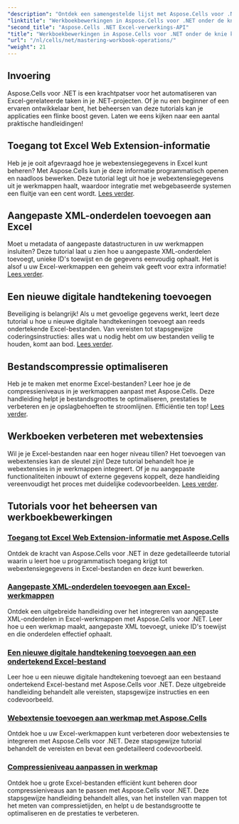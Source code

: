 ```yaml
---
"description": "Ontdek een samengestelde lijst met Aspose.Cells voor .NET-zelfstudies, waaronder handleidingen over het openen van webextensiegegevens, het toevoegen van digitale handtekeningen en het aanpassen van compressieniveaus."
"linktitle": "Werkboekbewerkingen in Aspose.Cells voor .NET onder de knie krijgen"
"second_title": "Aspose.Cells .NET Excel-verwerkings-API"
"title": "Werkboekbewerkingen in Aspose.Cells voor .NET onder de knie krijgen"
"url": "/nl/cells/net/mastering-workbook-operations/"
"weight": 21
---
```


## Invoering

Aspose.Cells voor .NET is een krachtpatser voor het automatiseren van Excel-gerelateerde taken in je .NET-projecten. Of je nu een beginner of een ervaren ontwikkelaar bent, het beheersen van deze tutorials kan je applicaties een flinke boost geven. Laten we eens kijken naar een aantal praktische handleidingen!  

## Toegang tot Excel Web Extension-informatie  

Heb je je ooit afgevraagd hoe je webextensiegegevens in Excel kunt beheren? Met Aspose.Cells kun je deze informatie programmatisch openen en naadloos bewerken. Deze tutorial legt uit hoe je webextensiegegevens uit je werkmappen haalt, waardoor integratie met webgebaseerde systemen een fluitje van een cent wordt. [Lees verder](./accessing-excel-web-extension-information/).  

## Aangepaste XML-onderdelen toevoegen aan Excel  

Moet u metadata of aangepaste datastructuren in uw werkmappen insluiten? Deze tutorial laat u zien hoe u aangepaste XML-onderdelen toevoegt, unieke ID's toewijst en de gegevens eenvoudig ophaalt. Het is alsof u uw Excel-werkmappen een geheim vak geeft voor extra informatie! [Lees verder](./add-custom-xml-parts/).  

## Een nieuwe digitale handtekening toevoegen  

Beveiliging is belangrijk! Als u met gevoelige gegevens werkt, leert deze tutorial u hoe u nieuwe digitale handtekeningen toevoegt aan reeds ondertekende Excel-bestanden. Van vereisten tot stapsgewijze coderingsinstructies: alles wat u nodig hebt om uw bestanden veilig te houden, komt aan bod. [Lees verder](./adding-new-digital-signature-to-signed-excel-file/).  

## Bestandscompressie optimaliseren  

Heb je te maken met enorme Excel-bestanden? Leer hoe je de compressieniveaus in je werkmappen aanpast met Aspose.Cells. Deze handleiding helpt je bestandsgroottes te optimaliseren, prestaties te verbeteren en je opslagbehoeften te stroomlijnen. Efficiëntie ten top! [Lees verder](./adjusting-compression-level/). 
 
## Werkboeken verbeteren met webextensies  

Wil je je Excel-bestanden naar een hoger niveau tillen? Het toevoegen van webextensies kan de sleutel zijn! Deze tutorial behandelt hoe je webextensies in je werkmappen integreert. Of je nu aangepaste functionaliteiten inbouwt of externe gegevens koppelt, deze handleiding vereenvoudigt het proces met duidelijke codevoorbeelden. [Lees verder](./adding-web-extension/).  

## Tutorials voor het beheersen van werkboekbewerkingen
### [Toegang tot Excel Web Extension-informatie met Aspose.Cells](./accessing-excel-web-extension-information/)
Ontdek de kracht van Aspose.Cells voor .NET in deze gedetailleerde tutorial waarin u leert hoe u programmatisch toegang krijgt tot webextensiegegevens in Excel-bestanden en deze kunt bewerken.
### [Aangepaste XML-onderdelen toevoegen aan Excel-werkmappen](./add-custom-xml-parts/)
Ontdek een uitgebreide handleiding over het integreren van aangepaste XML-onderdelen in Excel-werkmappen met Aspose.Cells voor .NET. Leer hoe u een werkmap maakt, aangepaste XML toevoegt, unieke ID's toewijst en die onderdelen effectief ophaalt.
### [Een nieuwe digitale handtekening toevoegen aan een ondertekend Excel-bestand](./adding-new-digital-signature-to-signed-excel-file/)
Leer hoe u een nieuwe digitale handtekening toevoegt aan een bestaand ondertekend Excel-bestand met Aspose.Cells voor .NET. Deze uitgebreide handleiding behandelt alle vereisten, stapsgewijze instructies en een codevoorbeeld.
### [Webextensie toevoegen aan werkmap met Aspose.Cells](./adding-web-extension/)
Ontdek hoe u uw Excel-werkmappen kunt verbeteren door webextensies te integreren met Aspose.Cells voor .NET. Deze stapsgewijze tutorial behandelt de vereisten en bevat een gedetailleerd codevoorbeeld.
### [Compressieniveau aanpassen in werkmap](./adjusting-compression-level/)
Ontdek hoe u grote Excel-bestanden efficiënt kunt beheren door compressieniveaus aan te passen met Aspose.Cells voor .NET. Deze stapsgewijze handleiding behandelt alles, van het instellen van mappen tot het meten van compressietijden, en helpt u de bestandsgrootte te optimaliseren en de prestaties te verbeteren.